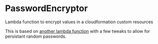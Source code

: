# PasswordEncryptor
Lambda function to encrypt values in a cloudformation custom resources

This is based on [another lambda function](https://github.com/RealSalmon/lambda-backed-cloud-formation-kms-encryption) with a few tweaks to allow for persistant random passwords.